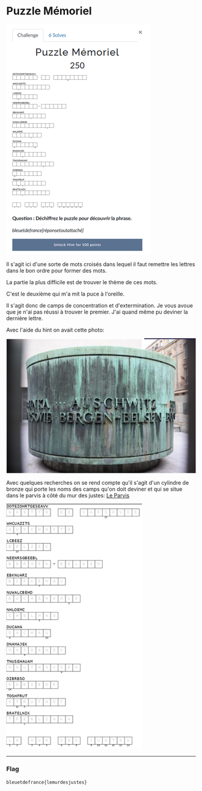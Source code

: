 # Puzzle Mémoriel
![puzzle_memoriel.png](../Images/puzzle_memoriel.png)

Il s'agit ici d'une sorte de mots croisés dans lequel il faut remettre les lettres dans le bon ordre pour former des mots.

La partie la plus difficile est de trouver le thème de ces mots.

C'est le deuxième qui m'a mit la puce à l'oreille.

Il s'agit donc de camps de concentration et d'extermination. Je vous avoue que je n'ai pas réussi à trouver le premier. J'ai quand même pu deviner la dernière lettre.

Avec l'aide du hint on avait cette photo:

![hint_puzzle.png](../Images/hint_puzzle.png)

Avec quelques recherches on se rend compte qu'il s'agit d'un cylindre de bronze qui porte les noms des camps qu'on doit deviner et qui se situe dans le parvis à côté du mur des justes: [Le Parvis](https://www.memorialdelashoah.org/le-memorial/les-espaces-du-musee-memorial/le-parvis.html)

![solution_puzzle_memoriel.png](../Images/solution_puzzle_memoriel.png)

---
### Flag
```
bleuetdefrance{lemurdesjustes}
```
